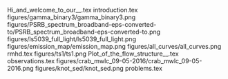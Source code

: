 Hi_and_welcome_to_our__.tex
introduction.tex
figures/gamma_binary3/gamma_binary3.png
figures/PSRB_spectrum_broadband-eps-converted-to/PSRB_spectrum_broadband-eps-converted-to.png
figures/ls5039_full_light/ls5039_full_light.png
figures/emission_map/emission_map.png
figures/all_curves/all_curves.png
rmhd.tex
figures/ts1/ts1.png
Plot_of_the_flow_structure__.tex
observations.tex
figures/crab_mwlc_09-05-2016/crab_mwlc_09-05-2016.png
figures/knot_sed/knot_sed.png
problems.tex